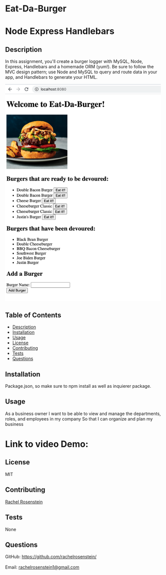 # Eat-Da-Burger

# Node Express Handlebars

## Description
In this assignment, you'll create a burger logger with MySQL, Node, Express, Handlebars and a homemade ORM (yum!). Be sure to follow the MVC design pattern; use Node and MySQL to query and route data in your app, and Handlebars to generate your HTML.

![Screen Shot of application](https://github.com/rachelrosenstein/Eat-Da-Burger/blob/main/public/assets/img/Screen%20Shot%202020-11-24%20at%206.55.05%20PM.png?raw=true)
## Table of Contents
- [Description](#description)
- [Installation](#installation)
- [Usage](#usage)
- [License](#license)
- [Contributing](#contributing)
- [Tests](#tests)
- [Questions](#questions)
## Installation
Package.json, so make sure to npm install as well as inquierer package. 
## Usage
As a business owner
I want to be able to view and manage the departments, roles, and employees in my company
So that I can organize and plan my business
# Link to video Demo:
## License
MIT
## Contributing
[Rachel Rosenstein](https://github.com/rachelrosenstein/)
## Tests
None
## Questions
GitHub: https://github.com/rachelrosenstein/<br /><br />
Email: rachelrosenstein1@gmail.com<br /><br />